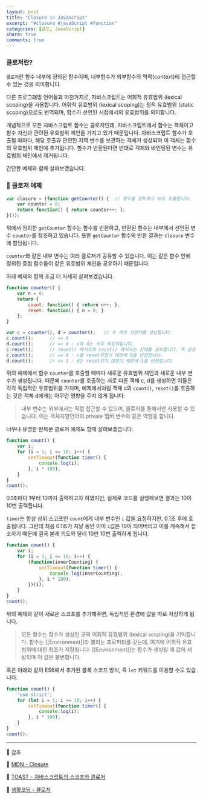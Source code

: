 ```yaml
---
layout: post
title: "Closure in JavaScript"
excerpt: "#closure #javaScript #function"
categories: [글또, JavaScript]
share: true
comments: true
---
```


### 클로저란?

`클로저`란 함수 내부에 정의된 함수이며, 내부함수가 외부함수의 맥락(context)에 접근할 수 있는 것을 의미합니다.

다른 프로그래밍 언어들과 마찬가지로, 자바스크립트는 어휘적 유효범위 (lexical scoping)을 사용합니다.
어휘적 유효범위 (lexical scoping)는 정적 유효범위 (static scoping)으로도 번역되며, 함수가 선언된 시점에서의 유효범위를 의미합니다.

개념적으로 모든 자바스크립트 함수는 클로저인데, 자바스크립트에서 함수는 객체이고 함수 자신과 관련된 유효범위 체인을 가지고 있기 때문입니다.
자바스크립트 함수가 호출될 때마다, 해당 호출과 관련된 지역 변수를 보관하는 객체가 생성되며 이 객체는 함수의 유효범위 체인에 추가됩니다.
함수가 반환된다면 반대로 객체와 바인딩된 변수는 유효범위 체인에서 제거됩니다.

간단한 예제와 함께 살펴보겠습니다.

### 📌 클로저 예제

```javascript
var closure = (function getCounter() {  // 함수를 정의하고 바로 호출합니다.
    var counter = 0;
    return function() { return counter++; };
}());
```

위에서 정의한 `getCounter` 함수는 함수를 반환하고, 반환된 함수는 내부에서 선언된 변수 `counter`를 참조하고 있습니다.
또한 `getCounter` 함수의 반환 결과는 `closure` 변수에 할당됩니다.

`counter`와 같은 내부 변수는 여러 클로저가 공유할 수 있습니다.
이는 같은 함수 안에 정의된 중첩 함수들이 같은 유효범위 체인을 공유하기 때문입니다.

아래 예제와 함께 조금 더 자세히 살펴보겠습니다.

```javascript
function counter() {
    var n = 0;
    return {
        count: function() { return n++; },
        reset: function() { n = 0; }
    };
}

var c = counter(), d = counter();   // 두 개의 카운터를 생성합니다.
c.count();      // => 0
d.count();      // => 0 : c와 d는 서로 독립적입니다.
c.reset();      // reset() 메서드와 count() 메서드는 상태를 공유합니다. 즉 같은 유효범위 체인을 공유합니다.
c.count();      // => 0 : c를 reset하였기 때문에 0을 반환합니다.
d.count();      // => 1 : d는 reset되지 않았기 때문에 1을 반환합니다.
```

위의 예제에서 함수 `counter`를 호출할 때마다 새로운 유효범위 체인과 새로운 내부 변수가 생성됩니다.
때문에 `counter`를 호출하는 서로 다른 객체 c, d를 생성하면 이들은 각각 독립적인 유효범위를 가지며,
예제에서처럼 객체 c의 `count()`, `reset()`를 호출하는 것은 객체 d에게는 아무런 영향을 주지 않게 됩니다.

> 내부 변수는 외부에서는 직접 접근할 수 없으며, 클로저를 통해서만 사용할 수 있습니다.
> 이는 객체지향언어의 private 멤버 변수와 같은 역할을 합니다.

너무나 유명한 반복문 클로저 예제도 함께 살펴보겠습니다.

```javascript
function count() {
    var i;
    for (i = 1; i <= 10; i++) {
        setTimeout(function timer() {
            console.log(i);
        }, i * 100);
    }
}
count();
```

0.1초마다 1부터 10까지 출력하고자 하였지만, 실제로 코드를 실행해보면 결과는 10이 10번 출력됩니다.

`timer`는 항상 상위 스코프인 `count`에게 내부 변수인 `i` 값을 요청하지만, 0.1초 후에 호출됩니다.
그런데 처음 0.1초가 지날 동안 이미 `i`값은 10이 되어버리고 이를 계속해서 참조하기 때문에 결국 본래 의도와 달리 10만 10번 출력하게 됩니다.

```javascript
function count() {
    var i;
    for (i = 1; i <= 10; i++) {
        (function(innerCounting) {
            setTimeout(function timer() {
                console.log(innerCounting);
            }, i * 100);
        })(i);
    }
}
count();
```

위의 예제와 같이 새로운 스코프를 추가해주면, 독립적인 환경에 값을 따로 저장하게 됩니다.

> 모든 함수는 함수가 생성된 곳의 어휘적 유효범위 (lexical scoping)을 기억합니다.
> 함수는 [[Environment]]라 불리는 프로퍼티를 갖는데, 여기에 어휘적 유효범위에 대한 참조가 저장됩니다.
> [[Environment]]는 함수가 생성될 때 값이 세팅되며 이 값은 불변합니다.

혹은 아래와 같이 ES6에서 추가된 블록 스코프 방식, 즉 `let` 키워드를 이용할 수도 있습니다.

```javascript
function count() {
    'use strict';
    for (let i = 1; i <= 10; i++) {
        setTimeout(function timer() {
            console.log(i);
        }, i * 100);
    }
}
count();
```

---

🔗 참조

📌 [MDN - Closure](https://developer.mozilla.org/ko/docs/Web/JavaScript/Guide/Closures)

📌 [TOAST - 자바스크립트의 스코프와 클로저](https://meetup.toast.com/posts/86)

📌 [생활코딩 - 클로저](https://opentutorials.org/course/743/6544)
